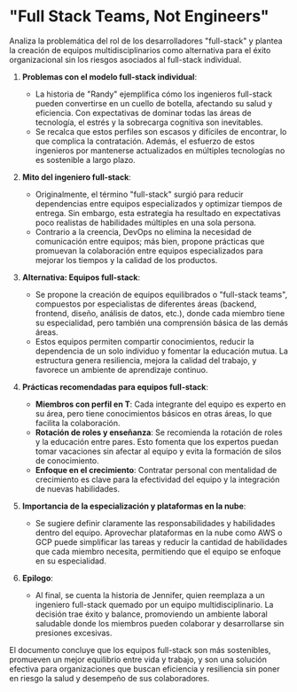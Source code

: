 # "Full Stack Teams, Not Engineers" 
Analiza la problemática del rol de los desarrolladores "full-stack" y plantea la creación de equipos multidisciplinarios como alternativa para el éxito organizacional sin los riesgos asociados al full-stack individual.


1. **Problemas con el modelo full-stack individual**: 
   - La historia de "Randy" ejemplifica cómo los ingenieros full-stack pueden convertirse en un cuello de botella, afectando su salud y eficiencia. Con expectativas de dominar todas las áreas de tecnología, el estrés y la sobrecarga cognitiva son inevitables.
   - Se recalca que estos perfiles son escasos y difíciles de encontrar, lo que complica la contratación. Además, el esfuerzo de estos ingenieros por mantenerse actualizados en múltiples tecnologías no es sostenible a largo plazo.

2. **Mito del ingeniero full-stack**:
   - Originalmente, el término "full-stack" surgió para reducir dependencias entre equipos especializados y optimizar tiempos de entrega. Sin embargo, esta estrategia ha resultado en expectativas poco realistas de habilidades múltiples en una sola persona.
   - Contrario a la creencia, DevOps no elimina la necesidad de comunicación entre equipos; más bien, propone prácticas que promuevan la colaboración entre equipos especializados para mejorar los tiempos y la calidad de los productos.

3. **Alternativa: Equipos full-stack**:
   - Se propone la creación de equipos equilibrados o "full-stack teams", compuestos por especialistas de diferentes áreas (backend, frontend, diseño, análisis de datos, etc.), donde cada miembro tiene su especialidad, pero también una comprensión básica de las demás áreas.
   - Estos equipos permiten compartir conocimientos, reducir la dependencia de un solo individuo y fomentar la educación mutua. La estructura genera resiliencia, mejora la calidad del trabajo, y favorece un ambiente de aprendizaje continuo.

4. **Prácticas recomendadas para equipos full-stack**:
   - **Miembros con perfil en T**: Cada integrante del equipo es experto en su área, pero tiene conocimientos básicos en otras áreas, lo que facilita la colaboración.
   - **Rotación de roles y enseñanza**: Se recomienda la rotación de roles y la educación entre pares. Esto fomenta que los expertos puedan tomar vacaciones sin afectar al equipo y evita la formación de silos de conocimiento.
   - **Enfoque en el crecimiento**: Contratar personal con mentalidad de crecimiento es clave para la efectividad del equipo y la integración de nuevas habilidades.

5. **Importancia de la especialización y plataformas en la nube**:
   - Se sugiere definir claramente las responsabilidades y habilidades dentro del equipo. Aprovechar plataformas en la nube como AWS o GCP puede simplificar las tareas y reducir la cantidad de habilidades que cada miembro necesita, permitiendo que el equipo se enfoque en su especialidad.

6. **Epilogo**:
   - Al final, se cuenta la historia de Jennifer, quien reemplaza a un ingeniero full-stack quemado por un equipo multidisciplinario. La decisión trae éxito y balance, promoviendo un ambiente laboral saludable donde los miembros pueden colaborar y desarrollarse sin presiones excesivas.

El documento concluye que los equipos full-stack son más sostenibles, promueven un mejor equilibrio entre vida y trabajo, y son una solución efectiva para organizaciones que buscan eficiencia y resiliencia sin poner en riesgo la salud y desempeño de sus colaboradores.